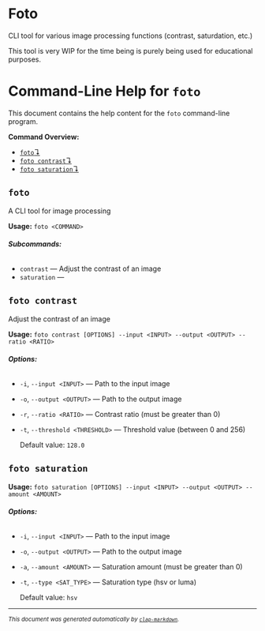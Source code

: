 # Foto

CLI tool for various image processing functions (contrast, saturdation, etc.)

This tool is very WIP for the time being is purely being used for educational purposes.


<!-- start: CLI USAGE -->

# Command-Line Help for `foto`

This document contains the help content for the `foto` command-line program.

**Command Overview:**

* [`foto`↴](#foto)
* [`foto contrast`↴](#foto-contrast)
* [`foto saturation`↴](#foto-saturation)

## `foto`

A CLI tool for image processing

**Usage:** `foto <COMMAND>`

###### **Subcommands:**

* `contrast` — Adjust the contrast of an image
* `saturation` — 



## `foto contrast`

Adjust the contrast of an image

**Usage:** `foto contrast [OPTIONS] --input <INPUT> --output <OUTPUT> --ratio <RATIO>`

###### **Options:**

* `-i`, `--input <INPUT>` — Path to the input image
* `-o`, `--output <OUTPUT>` — Path to the output image
* `-r`, `--ratio <RATIO>` — Contrast ratio (must be greater than 0)
* `-t`, `--threshold <THRESHOLD>` — Threshold value (between 0 and 256)

  Default value: `128.0`



## `foto saturation`

**Usage:** `foto saturation [OPTIONS] --input <INPUT> --output <OUTPUT> --amount <AMOUNT>`

###### **Options:**

* `-i`, `--input <INPUT>` — Path to the input image
* `-o`, `--output <OUTPUT>` — Path to the output image
* `-a`, `--amount <AMOUNT>` — Saturation amount (must be greater than 0)
* `-t`, `--type <SAT_TYPE>` — Saturation type (hsv or luma)

  Default value: `hsv`



<hr/>

<small><i>
    This document was generated automatically by
    <a href="https://crates.io/crates/clap-markdown"><code>clap-markdown</code></a>.
</i></small>

<!-- end: CLI USAGE -->